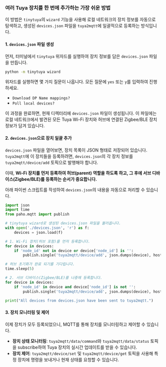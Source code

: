 ### 여러 Tuya 장치를 한 번에 추가하는 가장 쉬운 방법

이 방법은 `tinytuya`의 `wizard` 기능을 사용해 로컬 네트워크의 장치 정보를 자동으로 탐색하고, 생성된 `devices.json` 파일을 `tuya2mqtt`에 일괄적으로 등록하는 방식입니다.

#### 1\. `devices.json` 파일 생성

먼저, 터미널에서 `tinytuya` 위자드를 실행하여 장치 정보를 담은 `devices.json` 파일을 만듭니다.

```sh
python -m tinytuya wizard
```

위자드를 실행하면 몇 가지 질문이 나옵니다. 모든 질문에 `yes` 또는 `y`를 입력하여 진행하세요.

  * `Download DP Name mappings?`
  * `Poll local devices?`

이 과정을 완료하면, 현재 디렉터리에 `devices.json` 파일이 생성됩니다. 이 파일에는 로컬 네트워크에서 발견된 모든 Tuya Wi-Fi 장치와 허브에 연결된 Zigbee/BLE 장치 정보가 담겨 있습니다.

#### 2\. `devices.json`으로 장치 일괄 추가

`devices.json` 파일을 열어보면, 장치 목록이 JSON 형태로 저장되어 있습니다. `tuya2mqtt`에 이 장치들을 등록하려면, `devices.json`의 각 장치 정보를 `tuya2mqtt/device/add` 토픽으로 발행해야 합니다.

이때, **Wi-Fi 장치를 먼저 등록하여 허브(parent) 역할을 하도록 하고, 그 후에 서브 디바이스(Zigbee/BLE)를 등록하는 순서가 중요합니다.**

아래 파이썬 스크립트를 작성하여 `devices.json`의 내용을 자동으로 처리할 수 있습니다.

```python
import json
import time
from paho.mqtt import publish

# tinytuya wizard로 생성된 devices.json 파일을 불러옵니다.
with open('./devices.json', 'r') as f:
    devices = json.load(f)

# 1. Wi-Fi 장치(허브 포함)를 먼저 등록합니다.
for device in devices:
    if 'node_id' not in device or device['node_id'] is '':
        publish.single('tuya2mqtt/device/add', json.dumps(device), hostname = 'localhost')

# 허브 초기화가 완료 되기를 기다립니다.
time.sleep(5)

# 2. 서브 디바이스(Zigbee/BLE)를 나중에 등록합니다.
for device in devices:
    if 'node_id' in device and device['node_id'] is not '':
        publish.single('tuya2mqtt/device/add', json.dumps(device), hostname = 'localhost')

print("All devices from devices.json have been sent to tuya2mqtt.")
```

#### 3\. 장치 모니터링 및 제어

이제 장치가 모두 등록되었으니, MQTT를 통해 장치를 모니터링하고 제어할 수 있습니다.

  * **장치 상태 모니터링**: `tuya2mqtt/data/command`와 `tuya2mqtt/data/status` 토픽을 subscribe하여 Tuya 장치의 실시간 업데이트를 받을 수 있습니다.
  * **장치 제어**: `tuya2mqtt/device/set` 및 `tuya2mqtt/device/get` 토픽을 사용해 특정 장치에 명령을 보내거나 현재 상태를 요청할 수 있습니다.
